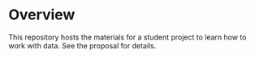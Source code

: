 # Overview

This repository hosts the materials for a student project
to learn how to work with data.  See the proposal for details.
 

